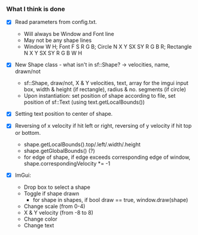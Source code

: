 
### What I think is done
- [X] Read parameters from config.txt.
	- Will always be Window and Font line
	- May not be any shape lines
	- Window W H; Font F S R G B; Circle N X Y SX SY R G B R; Rectangle N X Y SX SY R G B W H

- [X] New Shape class - what isn't in sf::Shape? -> velocities, name, drawn/not
	- sf::Shape, draw/not, X & Y velocities, text, array for the imgui input box, width & height (if rectangle), radius & no. segments (if circle)
	- Upon instantiation: set position of shape according to file, set position of sf::Text (using text.getLocalBounds())

- [X] Setting text position to center of shape.

- [X] Reversing of x velocity if hit left or right, reversing of y velocity if hit top or bottom.
	- shape.getLocalBounds().top/.left/.width/.height
	- shape.getGlobalBounds() (?)
	- for edge of shape, if edge exceeds corresponding edge of window, shape.correspondingVelocity *= -1

- [X] ImGui:
	- Drop box to select a shape
	- Toggle if shape drawn
		- for shape in shapes, if bool draw == true, window.draw(shape)
	- Change scale (from 0-4)
	- X & Y velocity (from -8 to 8)	
	- Change color
	- Change text